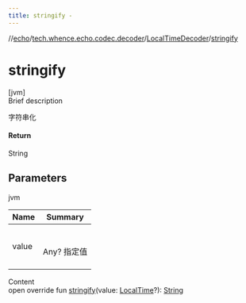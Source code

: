 ```yaml
---
title: stringify -
---
```

//[echo](../../index.md)/[tech.whence.echo.codec.decoder](../index.md)/[LocalTimeDecoder](index.md)/[stringify](stringify.md)



# stringify  
[jvm]  
Brief description  


字符串化



#### Return  


String



## Parameters  
  
jvm  
  
|  Name|  Summary| 
|---|---|
| value| <br><br>Any? 指定值<br><br>
  
  
Content  
open override fun [stringify](stringify.md)(value: [LocalTime](https://docs.oracle.com/javase/8/docs/api/java/time/LocalTime.html)?): [String](https://kotlinlang.org/api/latest/jvm/stdlib/kotlin/-string/index.html)  



